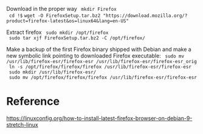 

 Download in the proper way
``` mkdir Firefox```   
``` cd !$``` 
``` wget -O FirefoxSetup.tar.bz2 "https://download.mozilla.org/?product=firefox-latest&os=linux64&lang=en-US" ```   

Extract firefox
``` sudo mkdir /opt/firefox```  
``` sudo tar xjf FirefoxSetup.tar.bz2 -C /opt/firefox/```   

 Make a backup of the first Firefox binary shipped with Debian and make a new symbolic link pointing to downloaded Firefox executable:
``` sudo mv /usr/lib/firefox-esr/firefox-esr /usr/lib/firefox-esr/firefox-esr_orig```   
``` ln -s /opt/firefox/firefox/firefox /usr/lib/firefox-esr/firefox-esr```   
``` sudo mkdir /usr/lib/firefox-esr/```   
``` sudo mv /opt/firefox/firefox/firefox /usr/lib/firefox-esr/firefox-esr```   

# Reference
https://linuxconfig.org/how-to-install-latest-firefox-browser-on-debian-9-stretch-linux

